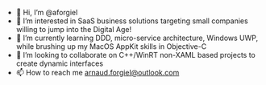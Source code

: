 - 👋 Hi, I’m @aforgiel
- 👀 I’m interested in SaaS business solutions targeting small companies willing to jump into the Digital Age!
- 🌱 I’m currently learning DDD, micro-service architecture, Windows UWP, while brushing up my MacOS AppKit skills in Objective-C
- 💞️ I’m looking to collaborate on C++/WinRT non-XAML based projects to create dynamic interfaces
- 📫 How to reach me arnaud.forgiel@outlook.com

<!---
aforgiel/aforgiel is a ✨ special ✨ repository because its `README.md` (this file) appears on your GitHub profile.
You can click the Preview link to take a look at your changes.
--->
